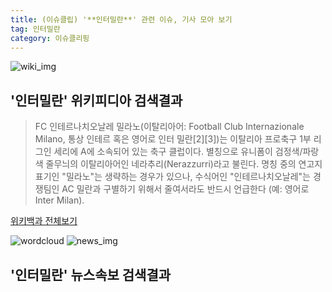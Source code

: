 ```yaml
---
title: (이슈클립) '**인터밀란**' 관련 이슈, 기사 모아 보기
tag: 인터밀란
category: 이슈클리핑
---
```

![wiki_img](https://user-images.githubusercontent.com/42597476/44503234-41136a80-a6d0-11e8-9071-6fc6418eafe4.png)
## **'**인터밀란**'** 위키피디아 검색결과
>FC 인테르나치오날레 밀라노(이탈리아어: Football Club Internazionale Milano, 통상 인테르 혹은 영어로 인터 밀란[2][3])는 이탈리아 프로축구 1부 리그인 세리에 A에 소속되어 있는 축구 클럽이다. 별칭으로 유니폼이 검정색/파랑색 줄무늬의 이탈리아어인 네라추리(Nerazzurri)라고 불린다. 명칭 중의 연고지 표기인 "밀라노"는 생략하는 경우가 있으나, 수식어인 "인테르나치오날레"는 경쟁팀인 AC 밀란과 구별하기 위해서 줄여서라도 반드시 언급한다 (예: 영어로 Inter Milan).

<a href="https://ko.wikipedia.org/wiki/인터밀란" target="_blank">위키백과 전체보기</a>

![wordcloud](https://s3.ap-northeast-2.amazonaws.com/lyrics101-wordcloud/2018-09-19-1537292246.png)
![news_img](https://user-images.githubusercontent.com/42597476/44507050-1206f400-a6e4-11e8-8d98-7ffbfebb353f.png)
## **'**인터밀란**'** 뉴스속보 검색결과


